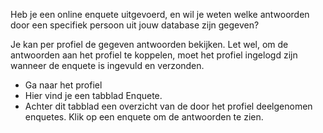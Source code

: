 Heb je een online enquete uitgevoerd, en wil je weten welke antwoorden
door een specifiek persoon uit jouw database zijn gegeven?

Je kan per profiel de gegeven antwoorden bekijken. Let wel, om de
antwoorden aan het profiel te koppelen, moet het profiel ingelogd zijn
wanneer de enquete is ingevuld en verzonden.

-   Ga naar het profiel
-   Hier vind je een tabblad Enquete.
-   Achter dit tabblad een overzicht van de door het profiel deelgenomen
    enquetes. Klik op een enquete om de antwoorden te zien.

